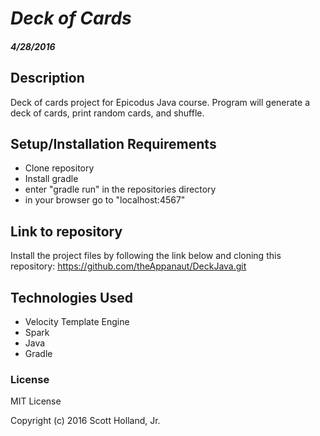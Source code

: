 # _Deck of Cards_

#### _4/28/2016_

## Description
Deck of cards project for Epicodus Java course. Program will generate a deck of cards, print random cards, and shuffle.

## Setup/Installation Requirements
* Clone repository
* Install gradle
* enter "gradle run" in the repositories directory
* in your browser go to "localhost:4567"

## Link to repository
Install the project files by following the link below and cloning this repository:
https://github.com/theAppanaut/DeckJava.git

## Technologies Used
* Velocity Template Engine
* Spark
* Java
* Gradle

### License

MIT License

Copyright (c) 2016 Scott Holland, Jr.
